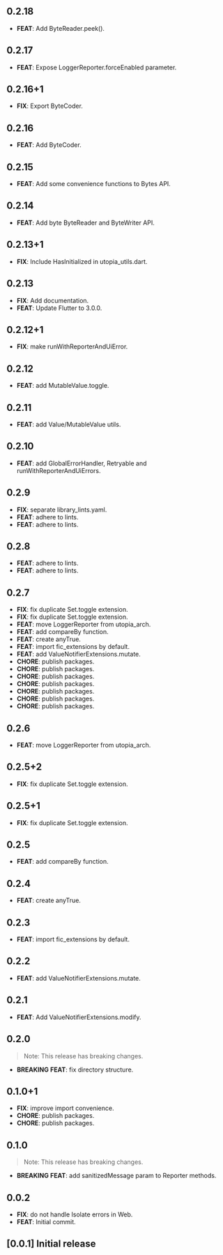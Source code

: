 ## 0.2.18

 - **FEAT**: Add ByteReader.peek().

## 0.2.17

 - **FEAT**: Expose LoggerReporter.forceEnabled parameter.

## 0.2.16+1

 - **FIX**: Export ByteCoder.

## 0.2.16

 - **FEAT**: Add ByteCoder.

## 0.2.15

 - **FEAT**: Add some convenience functions to Bytes API.

## 0.2.14

 - **FEAT**: Add byte ByteReader and ByteWriter API.

## 0.2.13+1

 - **FIX**: Include HasInitialized in utopia_utils.dart.

## 0.2.13

 - **FIX**: Add documentation.
 - **FEAT**: Update Flutter to 3.0.0.

## 0.2.12+1

 - **FIX**: make runWithReporterAndUiError.

## 0.2.12

 - **FEAT**: add MutableValue.toggle.

## 0.2.11

 - **FEAT**: add Value/MutableValue utils.

## 0.2.10

 - **FEAT**: add GlobalErrorHandler, Retryable and runWithReporterAndUiErrors.

## 0.2.9

 - **FIX**: separate library_lints.yaml.
 - **FEAT**: adhere to lints.
 - **FEAT**: adhere to lints.

## 0.2.8

 - **FEAT**: adhere to lints.
 - **FEAT**: adhere to lints.

## 0.2.7

 - **FIX**: fix duplicate Set.toggle extension.
 - **FIX**: fix duplicate Set.toggle extension.
 - **FEAT**: move LoggerReporter from utopia_arch.
 - **FEAT**: add compareBy function.
 - **FEAT**: create anyTrue.
 - **FEAT**: import fic_extensions by default.
 - **FEAT**: add ValueNotifierExtensions.mutate.
 - **CHORE**: publish packages.
 - **CHORE**: publish packages.
 - **CHORE**: publish packages.
 - **CHORE**: publish packages.
 - **CHORE**: publish packages.
 - **CHORE**: publish packages.
 - **CHORE**: publish packages.

## 0.2.6

 - **FEAT**: move LoggerReporter from utopia_arch.

## 0.2.5+2

 - **FIX**: fix duplicate Set.toggle extension.

## 0.2.5+1

 - **FIX**: fix duplicate Set.toggle extension.

## 0.2.5

 - **FEAT**: add compareBy function.

## 0.2.4

 - **FEAT**: create anyTrue.

## 0.2.3

 - **FEAT**: import fic_extensions by default.

## 0.2.2

 - **FEAT**: add ValueNotifierExtensions.mutate.

## 0.2.1

 - **FEAT**: Add ValueNotifierExtensions.modify.

## 0.2.0

> Note: This release has breaking changes.

 - **BREAKING** **FEAT**: fix directory structure.

## 0.1.0+1

 - **FIX**: improve import convenience.
 - **CHORE**: publish packages.
 - **CHORE**: publish packages.

## 0.1.0

> Note: This release has breaking changes.

 - **BREAKING** **FEAT**: add sanitizedMessage param to Reporter methods.

## 0.0.2

 - **FIX**: do not handle Isolate errors in Web.
 - **FEAT**: Initial commit.

## [0.0.1] Initial release